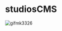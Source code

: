 # studiosCMS

![gifmk3326](https://github.com/kmatata/studiosCMS/assets/95537935/8d263db7-aa2e-4f40-b513-bd38053f0979)
